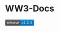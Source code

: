 # WW3-Docs
<svg xmlns="http://www.w3.org/2000/svg" xmlns:xlink="http://www.w3.org/1999/xlink" width="94" height="20"><linearGradient id="b" x2="0" y2="100%"><stop offset="0" stop-color="#bbb" stop-opacity=".1"/><stop offset="1" stop-opacity=".1"/></linearGradient><clipPath id="a"><rect width="94" height="20" rx="3" fill="#fff"/></clipPath><g clip-path="url(#a)"><path fill="#555" d="M0 0h49v20H0z"/><path fill="#007ec6" d="M49 0h45v20H49z"/><path fill="url(#b)" d="M0 0h94v20H0z"/></g><g fill="#fff" text-anchor="middle" font-family="DejaVu Sans,Verdana,Geneva,sans-serif" font-size="110"> <text x="255" y="150" fill="#010101" fill-opacity=".3" transform="scale(.1)" textLength="390">release</text><text x="255" y="140" transform="scale(.1)" textLength="390">release</text><text x="705" y="150" fill="#010101" fill-opacity=".3" transform="scale(.1)" textLength="350">v1.2.4</text><text x="705" y="140" transform="scale(.1)" textLength="350">v1.2.4</text></g> </svg>
